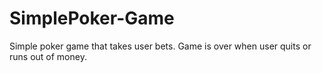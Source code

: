 # SimplePoker-Game
Simple poker game that takes user bets. Game is over when user quits or runs out of money.  

